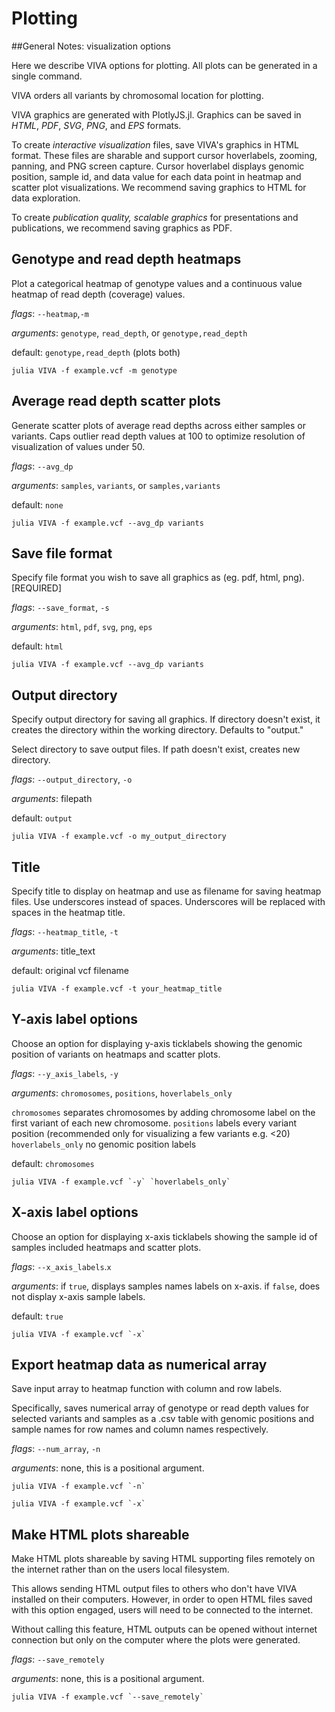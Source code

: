 # Plotting

##General Notes: visualization options

Here we describe VIVA options for plotting. All plots can be generated in a single command.

VIVA orders all variants by chromosomal location for plotting. 

VIVA graphics are generated with PlotlyJS.jl. Graphics can be saved in *HTML*, *PDF*, *SVG*, *PNG*, and *EPS* formats. 

To create *interactive visualization* files, save VIVA's graphics in HTML format. These files are sharable and support cursor hoverlabels, zooming, panning, and PNG screen capture. Cursor hoverlabel displays genomic position, sample id, and data value for each data point in heatmap and scatter plot visualizations. We recommend saving graphics to HTML for data exploration. 

To create *publication quality, scalable graphics* for presentations and publications, we recommend saving graphics as PDF. 

## Genotype and read depth heatmaps

Plot a categorical heatmap of genotype values and a continuous value heatmap of read depth (coverage) values.

*flags*: `--heatmap`,`-m`

*arguments*: `genotype`, `read_depth`, or `genotype,read_depth`

default: `genotype,read_depth` (plots both)

```
julia VIVA -f example.vcf -m genotype
```

## Average read depth scatter plots

Generate scatter plots of average read depths across either samples or variants. Caps outlier read depth values at 100 to optimize resolution of visualization of values under 50. 


*flags*: `--avg_dp`

*arguments*: `samples`, `variants`, or `samples,variants`

default: `none`

```
julia VIVA -f example.vcf --avg_dp variants
```

## Save file format

Specify file format you wish to save all graphics as (eg. pdf, html, png). [REQUIRED]

*flags*: `--save_format`, `-s`  

*arguments*: `html`, `pdf`, `svg`, `png`, `eps`

default: `html`

```
julia VIVA -f example.vcf --avg_dp variants
``` 

## Output directory

Specify output directory for saving all graphics. If directory doesn't exist, it creates the directory within the working directory. Defaults to "output."

Select directory to save output files. If path doesn't exist, creates new directory. 

*flags*: `--output_directory`, `-o`

*arguments*: filepath

default: `output`

```
julia VIVA -f example.vcf -o my_output_directory
``` 

## Title

Specify title to display on heatmap and use as filename for saving heatmap files. Use underscores instead of spaces. Underscores will be replaced with spaces in the heatmap title.

*flags*: `--heatmap_title`, `-t`

*arguments*: title_text

default: original vcf filename

```
julia VIVA -f example.vcf -t your_heatmap_title
``` 

## Y-axis label options

Choose an option for displaying y-axis ticklabels showing the genomic position of variants on heatmaps and scatter plots. 

*flags*: `--y_axis_labels`, `-y`

*arguments*: `chromosomes`, `positions`, `hoverlabels_only`

`chromosomes` separates chromosomes by adding chromosome label on the first variant of each new chromosome. 
`positions` labels every variant position (recommended only for visualizing a few variants e.g. <20)
`hoverlabels_only` no genomic position labels 

default: `chromosomes`

```
julia VIVA -f example.vcf `-y` `hoverlabels_only`
```

## X-axis label options

Choose an option for displaying x-axis ticklabels showing the sample id of samples included heatmaps and scatter plots. 

*flags*: `--x_axis_labels`.`x`

*arguments*: if `true`, displays samples names labels on x-axis. if `false`, does not display x-axis sample labels.

default: `true`

```
julia VIVA -f example.vcf `-x`
```

## Export heatmap data as numerical array

Save input array to heatmap function with column and row labels. 

Specifically, saves numerical array of genotype or read depth values for selected variants and samples as a .csv table with genomic positions and sample names for row names and column names respectively.

*flags*: `--num_array`, `-n`

*arguments*: none, this is a positional argument.

```
julia VIVA -f example.vcf `-n` 
```

```
julia VIVA -f example.vcf `-x`
```

## Make HTML plots shareable

Make HTML plots shareable by saving HTML supporting files remotely on the internet rather than on the users local filesystem. 

This allows sending HTML output files to others who don't have VIVA installed on their computers. However, in order to open HTML files saved with this option engaged, users will need to be connected to the internet. 

Without calling this feature, HTML outputs can be opened without internet connection but only on the computer where the plots were generated.

*flags*: `--save_remotely`

*arguments*: none, this is a positional argument.

```
julia VIVA -f example.vcf `--save_remotely` 
```
  
   
